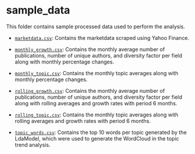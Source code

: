 # sample_data

This folder contains sample processed data used to perform the analysis.

- [`marketdata.csv`](marketdata.csv): Contains the marketdata scraped using Yahoo Finance.

- [`monthly_growth.csv`](monthly_growth.csv): Contains the monthly average number of publications, number of unique authors, and diversity factor per field along with monthly percentage changes.

- [`monthly_topic.csv`](monthly_topic.csv): Contains the monthly topic averages along with monthly percentage changes.

- [`rolling_growth.csv`](rolling_growth.csv): Contains the monthly average number of publications, number of unique authors, and diversity factor per field along with rolling averages and growth rates with period 6 months.

- [`rolling_topic.csv`](rolling_topic.csv): Contains the monthly topic averages along with rolling averages and growth rates with period 6 months.

- [`topic_words.csv`](topic_words.csv): Contains the top 10 words per topic generated by the LdaModel, which were used to generate the WordCloud in the topic trend analysis.
